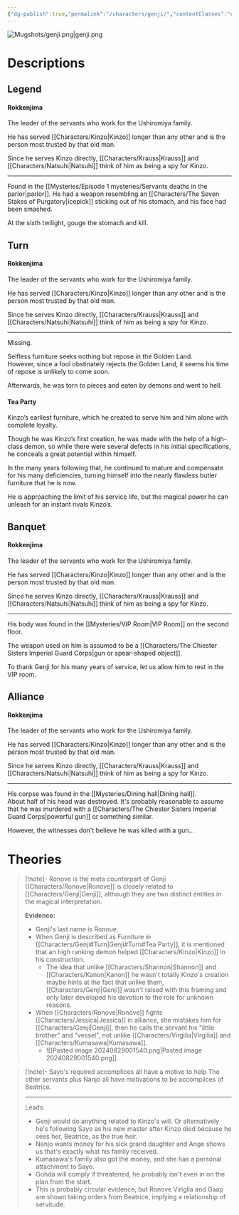 ```yaml
---
{"dg-publish":true,"permalink":"/characters/genji/","contentClasses":"center-headings","tags":["servant","furniture"]}
---
```



![Mugshots/genji.png|genji.png](/img/user/Mugshots/genji.png)

# Descriptions


## Legend
#### Rokkenjima

The leader of the servants who work for the Ushiromiya family.

He has served [[Characters/Kinzo\|Kinzo]] longer than any other and is the person most trusted by that old man.

Since he serves Kinzo directly, [[Characters/Krauss\|Krauss]] and [[Characters/Natsuhi\|Natsuhi]] think of him as being a spy for Kinzo.

---
Found in the [[Mysteries/Episode 1 mysteries/Servants deaths in the parlor\|parlor]]. He had a weapon resembling an [[Characters/The Seven Stakes of Purgatory\|icepick]] sticking out of his stomach, and his face had been smashed.

At the sixth twilight, gouge the stomach and kill.
## Turn
#### Rokkenjima

The leader of the servants who work for the Ushiromiya family.

He has served [[Characters/Kinzo\|Kinzo]] longer than any other and is the person most trusted by that old man.

Since he serves Kinzo directly, [[Characters/Krauss\|Krauss]] and [[Characters/Natsuhi\|Natsuhi]] think of him as being a spy for Kinzo.

---
Missing.  

Selfless furniture seeks nothing but repose in the Golden Land.  
However, since a fool obstinately rejects the Golden Land, it seems his time of repose is unlikely to come soon.  

Afterwards, he was torn to pieces and eaten by demons and went to hell.
#### Tea Party

Kinzo’s earliest furniture, which he created to serve him and him alone with complete loyalty.  

Though he was Kinzo’s first creation, he was made with the help of a high-class demon, so while there were several defects in his initial specifications, he conceals a great potential within himself.  

In the many years following that, he continued to mature and compensate for his many deficiencies, turning himself into the nearly flawless butler furniture that he is now.  

He is approaching the limit of his service life, but the magical power he can unleash for an instant rivals Kinzo’s. 
## Banquet
#### Rokkenjima

The leader of the servants who work for the Ushiromiya family.

He has served [[Characters/Kinzo\|Kinzo]] longer than any other and is the person most trusted by that old man.

Since he serves Kinzo directly, [[Characters/Krauss\|Krauss]] and [[Characters/Natsuhi\|Natsuhi]] think of him as being a spy for Kinzo.

---
His body was found in the [[Mysteries/VIP Room\|VIP Room]] on the second floor.  

The weapon used on him is assumed to be a [[Characters/The Chiester Sisters Imperial Guard Corps\|gun or spear-shaped object]].

To thank Genji for his many years of service, let us allow him to rest in the VIP room.
## Alliance
#### Rokkenjima

The leader of the servants who work for the Ushiromiya family.

He has served [[Characters/Kinzo\|Kinzo]] longer than any other and is the person most trusted by that old man.

Since he serves Kinzo directly, [[Characters/Krauss\|Krauss]] and [[Characters/Natsuhi\|Natsuhi]] think of him as being a spy for Kinzo.

---
His corpse was found in the [[Mysteries/Dining hall\|Dining hall]].  
About half of his head was destroyed. It's probably reasonable to assume that he was murdered with a [[Characters/The Chiester Sisters Imperial Guard Corps\|powerful gun]] or something similar.  

However, the witnesses don't believe he was killed with a gun...
# Theories

<div class="transclusion internal-embed is-loaded"><div class="markdown-embed">



> [!note]- Ronove is the meta counterpart of Genji
> [[Characters/Ronove\|Ronove]] is closely related to [[Characters/Genji\|Genji]], although they are two distinct entities in the magical interpretation.
> 
> **Evidence:**
> - Genji's last name is Ronoue.
> - When Genji is described as Furniture in [[Characters/Genji#Turn\|Genji#Turn#Tea Party]], it is mentioned that an high ranking demon helped [[Characters/Kinzo\|Kinzo]] in his construction. 
> 	- The idea that unlike [[Characters/Shannon\|Shannon]] and [[Characters/Kanon\|Kanon]] he wasn't totally Kinzo's creation maybe hints at the fact that unlike them, [[Characters/Genji\|Genji]] wasn't raised with this framing and only later developed his devotion to the role for unknown reasons.
> - When [[Characters/Ronove\|Ronove]] fights [[Characters/Jessica\|Jessica]] in alliance, she mistakes him for [[Characters/Genji\|Genji]], then he calls the servant his "little brother" and "vessel", not unlike [[Characters/Virgilia\|Virgilia]] and [[Characters/Kumasawa\|Kumasawa]].
> 	- ![[Pasted image 20240829001540.png\|Pasted image 20240829001540.png]]

</div></div>




<div class="transclusion internal-embed is-loaded"><div class="markdown-embed">



> [!note]- Sayo's required accomplices all have a motive to help
> The other servants plus Nanjo all have motivations to be accomplices of Beatrice.
> 
> ---
> Leads:
> - Genji would do anything related to Kinzo's will. Or alternatively he's following Sayo as his new master after Kinzo died because he sees her, Beatrice, as the true heir.
> - Nanjo wants money for his sick grand daughter and Ange shows us that's exactly what his family received.
> - Kumasawa's family also got the money, and she has a personal attachment to Sayo.
> - Gohda will comply if threatened, he probably isn't even in on the plan from the start.
> - This is probably circular evidence, but Ronove Viriglia and Gaap are shown taking orders from Beatrice, implying a relationship of servitude.

</div></div>







